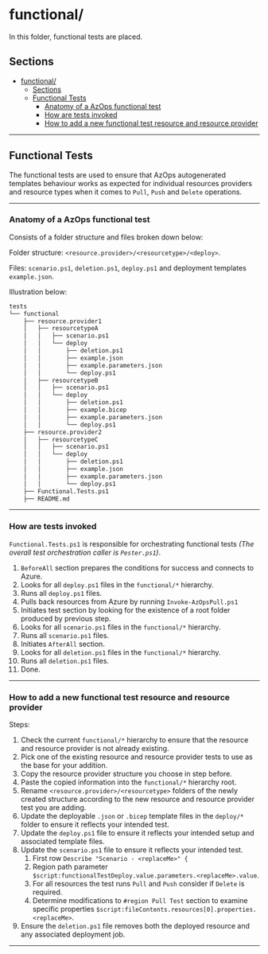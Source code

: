 ﻿# functional/

In this folder, functional tests are placed.

## Sections

- [functional/](#functional)
  - [Sections](#sections)
  - [Functional Tests](#functional-tests)
    - [Anatomy of a AzOps functional test](#anatomy-of-a-azops-functional-test)
    - [How are tests invoked](#how-are-tests-invoked)
    - [How to add a new functional test resource and resource provider](#how-to-add-a-new-functional-test-resource-and-resource-provider)

---

## Functional Tests

The functional tests are used to ensure that AzOps autogenerated templates behaviour works as expected for individual resources providers and resource types when it comes to `Pull`, `Push` and `Delete` operations.

---

### Anatomy of a AzOps functional test

Consists of a folder structure and files broken down below:

Folder structure: `<resource.provider>/<resourcetype>/<deploy>`.

Files: `scenario.ps1`, `deletion.ps1`, `deploy.ps1` and deployment templates `example.json`.

Illustration below:

```bash
tests
└── functional
    ├── resource.provider1
    │   ├── resourcetypeA
    │   │   ├── scenario.ps1
    │   │   └── deploy
    │   │       ├── deletion.ps1
    │   │       ├── example.json
    │   │       ├── example.parameters.json
    │   │       └── deploy.ps1
    │   ├── resourcetypeB
    │   │   ├── scenario.ps1
    │   │   └── deploy
    │   │       ├── deletion.ps1
    │   │       ├── example.bicep
    │   │       ├── example.parameters.json
    │   │       └── deploy.ps1
    ├── resource.provider2
    │   ├── resourcetypeC
    │   │   ├── scenario.ps1
    │   │   └── deploy
    │   │       ├── deletion.ps1
    │   │       ├── example.json
    │   │       ├── example.parameters.json
    │   │       └── deploy.ps1
    ├── Functional.Tests.ps1
    ├── README.md

```
---

### How are tests invoked

`Functional.Tests.ps1` is responsible for orchestrating functional tests *(The overall test orchestration caller is `Pester.ps1`)*.
   1. `BeforeAll` section prepares the conditions for success and connects to Azure.
   2. Looks for all `deploy.ps1` files in the `functional/*` hierarchy.
   3. Runs all `deploy.ps1` files.
   4. Pulls back resources from Azure by running `Invoke-AzOpsPull.ps1`
   5. Initiates test section by looking for the existence of a root folder produced by previous step.
   6. Looks for all `scenario.ps1` files in the `functional/*` hierarchy.
   7. Runs all `scenario.ps1` files.
   8. Initiates `AfterAll` section.
   9. Looks for all `deletion.ps1` files in the `functional/*` hierarchy.
   10. Runs all `deletion.ps1` files.
   11. Done.

---

### How to add a new functional test resource and resource provider

Steps:

1. Check the current `functional/*` hierarchy to ensure that the resource and resource provider is not already existing.
2. Pick one of the existing resource and resource provider tests to use as the base for your addition.
3. Copy the resource provider structure you choose in step before.
4. Paste the copied information into the `functional/*` hierarchy root.
5. Rename `<resource.provider>/<resourcetype>` folders of the newly created structure according to the new resource and resource provider test you are adding.
6. Update the deployable `.json` or `.bicep` template files in the `deploy/*` folder to ensure it reflects your intended test.
7. Update the `deploy.ps1` file to ensure it reflects your intended setup and associated template files.
8. Update the `scenario.ps1` file to ensure it reflects your intended test.
   1. First row `Describe "Scenario - <replaceMe>" {`
   2. Region path parameter `$script:functionalTestDeploy.value.parameters.<replaceMe>.value`.
   3. For all resources the test runs `Pull` and `Push` consider if `Delete` is required.
   4. Determine modifications to `#region Pull Test` section to examine specific properties `$script:fileContents.resources[0].properties.<replaceMe>`.
9. Ensure the `deletion.ps1` file removes both the deployed resource and any associated deployment job.

---